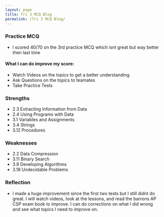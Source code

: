 ```yaml
---
layout: page
title: Tri 3 MCQ Blog
permalink: /Tri 3 MCQ Blog/
---
```



### Practice MCQ



- I scored 40/70 on the 3rd practice MCQ which isnt great but way better then last time


#### What I can do improve my score:
- Watch Videos on the topics to get a better understanding
- Ask Questions on the topics to teamates
- Take Practice Tests



### Strengths

- 2.3 Extracting Information from Data
- 2.4 Using Programs with Data
- 3.1 Variables and Assignments
- 3.4 Strings
- 3.12 Procedures 


### Weaknesses 

- 2.2 Data Compression
- 3.11 Binary Search
- 3.9 Developing Algorithms
- 3.18 Undecidable Problems 


### Reflection

- I made a huge improvement since the first two tests but I still didnt do great. I will watch videos, look at the lessons, and read the barrons AP CSP exam book to improve. I can do corrections on what I did wrong and see what topics I need to improve on. 